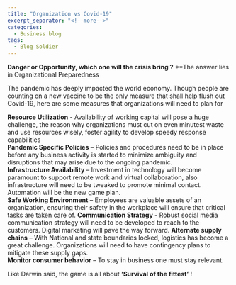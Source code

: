 ```yaml
---
title: "Organization vs Covid-19"
excerpt_separator: "<!--more-->"
categories:
  - Business blog
tags:
  - Blog Soldier
---
```


**Danger or Opportunity, which one will the crisis bring ?**
**The answer lies in Organizational Preparedness 

The pandemic has deeply impacted the world economy. Though people are counting on a new vaccine to be the only measure that shall help flush out Covid-19, here are some measures that organizations will need to plan for 

**Resource Utilization** - Availability of working capital will pose a huge challenge, the reason why organizations must cut on even minutest waste and use resources wisely, foster agility to develop speedy response capabilities   
**Pandemic Specific Policies** – Policies and procedures need to be in place before any business activity is started to minimize ambiguity and disruptions that may arise due to the ongoing pandemic.  
**Infrastructure Availability** – Investment in technology will become paramount to support remote work and virtual collaboration, also infrastructure will need to be tweaked to promote minimal contact. Automation will be the new game plan.   
**Safe Working Environment** – Employees are valuable assets of an organization, ensuring their safety in the workplace will ensure that critical tasks are taken care of.
**Communication Strategy** - Robust social media communication strategy will need to be developed to reach to the customers. Digital marketing will pave the way forward.
**Alternate supply chains** – With National and state boundaries locked, logistics has become a great challenge. Organizations will need to have contingency plans to mitigate these supply gaps.  
**Monitor consumer behavior** – To stay in business one must stay relevant.

Like Darwin said, the game is all about **‘Survival of the fittest’** ! 
